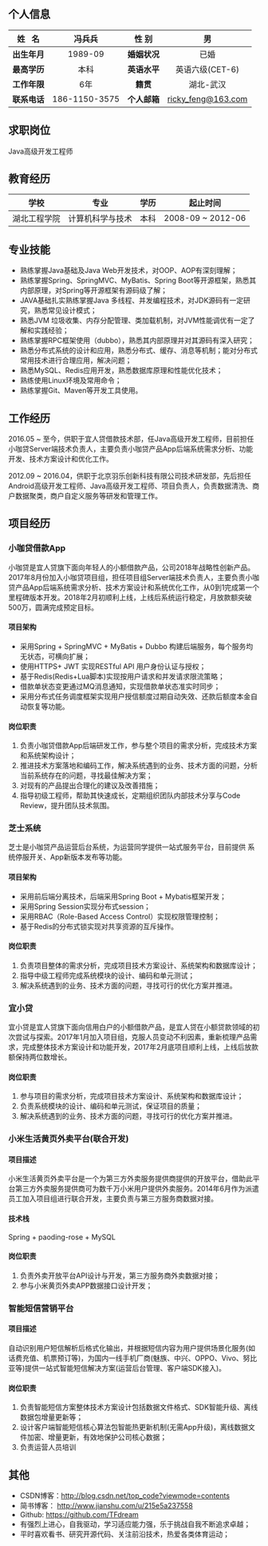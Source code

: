 ## 个人信息
|姓   名 | 冯兵兵 | 性  别 | 男 |
| :----: | :----: | :----: | :----: |
| **出生年月** | 1989-09 | **婚姻状况** | 已婚 |
| **最高学历** | 本科 | **英语水平** | 英语六级(CET-6) |
| **工作年限** | 6年 | **籍贯** | 湖北-武汉 |
| **联系电话** | 186-1150-3575 | **个人邮箱** | ricky_feng@163.com |

## 求职岗位
Java高级开发工程师

## 教育经历
|学校 | 专业 | 学历 | 起止时间 |
| :----: | :----: | :----: | :----: |
| 湖北工程学院 | 计算机科学与技术 | 本科 | 2008-09 ~ 2012-06 |

## 专业技能
* 熟练掌握Java基础及Java Web开发技术，对OOP、AOP有深刻理解；
* 熟练掌握Spring、SpringMVC、MyBatis、Spring Boot等开源框架，熟悉其内部原理，对Spring等开源框架有源码级了解；
* JAVA基础扎实熟练掌握Java 多线程、并发编程技术，对JDK源码有一定研究，熟悉常见设计模式；
* 熟悉JVM 垃圾收集、内存分配管理、类加载机制，对JVM性能调优有一定了解和实践经验；
* 熟练掌握RPC框架使用（dubbo），熟悉其内部原理并对其源码有深入研究；
* 熟悉分布式系统的设计和应用，熟悉分布式、缓存、消息等机制；能对分布式常用技术进行合理应用，解决问题；
* 熟悉MySQL、Redis应用开发，熟悉数据库原理和性能优化技术；
* 熟练使用Linux环境及常用命令；
* 熟练掌握Git、Maven等开发工具使用。

## 工作经历
2016.05 ~ 至今，供职于宜人贷借款技术部，任Java高级开发工程师，目前担任小咖贷Server端技术负责人，主要负责小咖贷产品App后端系统需求分析、功能开发、技术方案设计和优化工作。

2012.09 ~ 2016.04，供职于北京羽乐创新科技有限公司技术研发部，先后担任Android高级开发工程师、Java高级开发工程师、项目负责人，负责数据清洗、商户数据聚类，商户自定义服务等研发和管理工作。

## 项目经历
### 小咖贷借款App
小咖贷是宜人贷旗下面向年轻人的小额借款产品，公司2018年战略性创新产品。2017年8月份加入小咖贷项目组，担任项目组Server端技术负责人，主要负责小咖贷产品App后端系统需求分析、技术方案设计和系统优化工作，从0到1完成第一个里程碑版本开发。2018年2月初顺利上线，上线后系统运行稳定，月放款额突破500万，圆满完成预定目标。
#### 项目架构
* 采用Spring + SpringMVC + MyBatis + Dubbo 构建后端服务，每个服务均无状态，可横向扩展；
* 使用HTTPS+ JWT 实现RESTful API 用户身份认证与授权；
* 基于Redis(Redis+Lua脚本)实现按用户请求和并发请求限流策略；
* 借款单状态变更通过MQ消息通知，实现借款单状态准实时同步；
* 采用分布式任务调度框架实现用户授信额度过期自动失效、还款后额度本金自动恢复等功能。

#### 岗位职责
1. 负责小咖贷借款App后端研发工作，参与整个项目的需求分析，完成技术方案和系统架构设计；
2. 推进技术方案落地和编码工作，解决系统遇到的业务、技术方面的问题，分析当前系统存在的问题，寻找最佳解决方案；
3. 对现有的产品提出合理化的建议及改善措施；
4. 指导初级工程师，帮助其快速成长，定期组织团队内部技术分享与Code Review，提升团队技术氛围。

### 芝士系统
芝士是小咖贷产品运营后台系统，为运营同学提供一站式服务平台，目前提供 系统停服开关、App新版本发布等功能。

#### 项目架构
* 采用前后端分离技术，后端采用Spring Boot + Mybatis框架开发；
* 采用Spring Session实现分布式session；
* 采用RBAC（Role-Based Access Control）实现权限管理控制；
* 基于Redis的分布式锁实现对共享资源的互斥操作。

#### 岗位职责
1. 负责项目整体的需求分析，完成项目技术方案设计、系统架构和数据库设计；
2. 指导中级工程师完成系统模块的设计、编码和单元测试；
3. 解决系统遇到的业务、技术方面的问题，寻找可行的优化方案并推进。

### 宜小贷
宜小贷是宜人贷旗下面向信用白户的小额借款产品，是宜人贷在小额贷款领域的初次尝试与探索。2017年1月加入项目组，克服人员变动不利因素，重新梳理产品需求，完成整体技术方案设计和功能开发，2017年2月底项目顺利上线，上线后放款额保持两位数增长。
#### 岗位职责
1. 参与项目的需求分析，完成项目技术方案设计、系统架构和数据库设计；
2. 负责系统模块的设计、编码和单元测试，保证项目的质量；
3. 解决系统遇到的业务、技术方面的问题，寻找可行的优化方案并推进。

### 小米生活黄页外卖平台(联合开发)
#### 项目描述
小米生活黄页外卖平台是一个为第三方外卖服务提供商提供的开放平台，借助此平台第三方外卖服务提供商可为数千万小米用户提供外卖服务。2014年6月作为派遣员工加入项目组进行联合开发，主要负责与第三方服务商数据对接。

#### 技术栈
Spring + paoding-rose + MySQL

#### 岗位职责
1. 负责外卖开放平台API设计与开发，第三方服务商外卖数据对接；
2. 参与小米黄页外卖APP数据接口设计开发；

### 智能短信营销平台
#### 项目描述
自动识别用户短信解析后格式化输出，并根据短信内容为用户提供场景化服务(如话费充值、机票预订等)，为国内一线手机厂商(魅族、中兴、OPPO、Vivo、努比亚等)提供一站式智能短信解决方案(运营后台管理、客户端SDK接入)。

#### 岗位职责
1. 负责智能短信方案整体技术方案设计包括数据文件格式、SDK智能升级、离线数据包增量更新等；
2. 设计客户端智能短信核心算法包智能热更新机制(无需App升级)，离线数据文件加密、增量更新，有效地保护公司核心数据；
3. 负责运营人员培训

## 其他
* CSDN博客：http://blog.csdn.net/top_code?viewmode=contents
* 简书博客： http://www.jianshu.com/u/215e5a237558
* Github: https://github.com/TFdream
* 有强烈上进心，自我驱动，学习适应能力强，乐于挑战自我不断追求卓越；
* 平时喜欢看书、研究开源代码、关注前沿技术，热爱各类体育运动；

